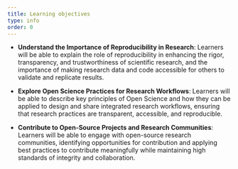```yaml
---
title: Learning objectives
type: info
order: 0
---
```


- **Understand the Importance of Reproducibility in Research**: Learners will be able to explain the role of reproducibility in enhancing the rigor, transparency, and trustworthiness of scientific research, and the importance of making research data and code accessible for others to validate and replicate results.

- **Explore Open Science Practices for Research Workflows**: Learners will be able to describe key principles of Open Science and how they can be applied to design and share integrated research workflows, ensuring that research practices are transparent, accessible, and reproducible.

- **Contribute to Open-Source Projects and Research Communities**: Learners will be able to engage with open-source research communities, identifying opportunities for contribution and applying best practices to contribute meaningfully while maintaining high standards of integrity and collaboration.
